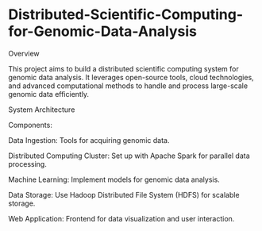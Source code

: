 # Distributed-Scientific-Computing-for-Genomic-Data-Analysis

Overview

This project aims to build a distributed scientific computing system for genomic data analysis. It leverages open-source tools, cloud technologies, and advanced computational methods to handle and process large-scale genomic data efficiently.


System Architecture

Components:

Data Ingestion: Tools for acquiring genomic data.

Distributed Computing Cluster: Set up with Apache Spark for parallel data processing.

Machine Learning: Implement models for genomic data analysis.

Data Storage: Use Hadoop Distributed File System (HDFS) for scalable storage.

Web Application: Frontend for data visualization and user interaction.
